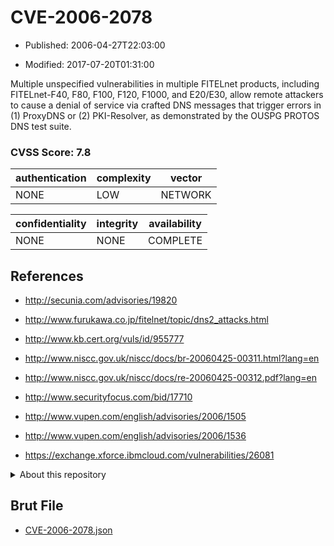 # CVE-2006-2078

- Published: 2006-04-27T22:03:00

- Modified: 2017-07-20T01:31:00

Multiple unspecified vulnerabilities in multiple FITELnet products, including FITELnet-F40, F80, F100, F120, F1000, and E20/E30, allow remote attackers to cause a denial of service via crafted DNS messages that trigger errors in (1) ProxyDNS or (2) PKI-Resolver, as demonstrated by the OUSPG PROTOS DNS test suite.

### CVSS Score: **7.8**

| authentication | complexity | vector |
| --- | --- | --- |
| NONE | LOW | NETWORK |

| confidentiality | integrity | availability |
| --- | --- | --- |
| NONE | NONE | COMPLETE |

## References

* http://secunia.com/advisories/19820

* http://www.furukawa.co.jp/fitelnet/topic/dns2_attacks.html

* http://www.kb.cert.org/vuls/id/955777

* http://www.niscc.gov.uk/niscc/docs/br-20060425-00311.html?lang=en

* http://www.niscc.gov.uk/niscc/docs/re-20060425-00312.pdf?lang=en

* http://www.securityfocus.com/bid/17710

* http://www.vupen.com/english/advisories/2006/1505

* http://www.vupen.com/english/advisories/2006/1536

* https://exchange.xforce.ibmcloud.com/vulnerabilities/26081

<details>
<summary>About this repository</summary> 

  This repository is part of the project [Live Hack CVE](https://github.com/Live-Hack-CVE). Main website can be found [www.live-hack.org](https://www.live-hack.org) 
  
  Made by [Sn0wAlice](https://github.com/Sn0wAlice) for the people that care about security and need to have a feed of the latest CVEs. Hope you enjoy it, don't forget to star the repo and follow me on [Twitter](https://twitter.com/Sn0wAlice) and [Github](https://github.com/Sn0wAlice). And that is my [personnal website](https://www.alice-snow.me/)

  - [Home Page](https://github.com/Live-Hack-CVE)
  - [Framework](https://github.com/Live-Hack-CVE/cve-framework)
  - [CVE database](https://github.com/Live-Hack-CVE/full_database)
  - [Changelog](https://github.com/Live-Hack-CVE/Changelog)
</details>

## Brut File

* [CVE-2006-2078.json](https://raw.githubusercontent.com/Live-Hack-CVE/full_database/main/cves/2006/CVE-2006-2078.json)

